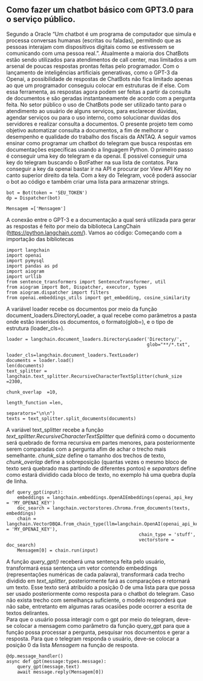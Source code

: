 ## Como fazer um chatbot básico com GPT3.0 para o serviço público.
  Segundo a Oracle  “Um chatbot é um programa de computador que simula e processa conversas humanas (escritas ou faladas), permitindo que as pessoas interajam com dispositivos digitais como se estivessem se comunicando com uma pessoa real.”. Atualmente a maioria dos ChatBots estão sendo utilizados para atendimentos de call center, mas limitados a um arsenal de poucas respostas prontas feitas pelo programador. 
 	Com o lançamento de inteligências artificiais generativas, como o GPT-3 da Openai, a possibilidade de respostas de ChatBots não fica limitado apenas ao que um programador conseguiu colocar em estruturas de if else. Com essa ferramenta, as respostas agora podem ser feitas a partir da consulta de documentos e são geradas instantaneamente de acordo com a pergunta feita. 
 	No setor público o uso de ChatBots pode ser utilizado tanto para o atendimento ao usuário de alguns serviços, para esclarecer dúvidas, agendar serviços ou para o uso interno, como solucionar duvidas dos servidores e realizar consulta a documentos. O presente projeto tem como objetivo automatizar consulta a documentos, a fim de melhorar o desempenho e qualidade do trabalho dos fiscais da ANTAQ.
 	A seguir vamos ensinar como programar um chatbot do telegram que busca respostas em documentações específicas usando a linguagem Python. 
 	O primeiro passo é conseguir uma key do telegram e da openai. É possível conseguir uma key do telegram buscando o BotFather na sua lista de contatos. Para conseguir a key da openai bastar ir na API e procurar por View API Key no canto superior direito da tela. Com a key do Telegram, você poderá associar o bot ao código e também criar uma lista para armazenar strings.
```
bot = Bot(token = 'SEU_TOKEN')
dp = Dispatcher(bot)

Mensagem =['Mensagem']
```

  A conexão entre o GPT-3 e a documentação a qual será utilizada para gerar as respostas é feito por meio da biblioteca LangChain (https://python.langchain.com/).
 Vamos ao código:
 Começando com a importação das bibliotecas
```
import langchain 
import openai
import pymysql
import pandas as pd
import aiogram
import urllib
from sentence_transformers import SentenceTransformer, util
from aiogram import Bot, Dispatcher, executor, types
from aiogram.dispatcher import filters
from openai.embeddings_utils import get_embedding, cosine_similarity
```
 
   A variável loader recebe os documentos por meio da função document_loaders.DirectoryLoader, a qual recebe como parâmetros a pasta onde estão inseridos os documentos, o formato(glob=), e o tipo de estrutura (loader_cls=).  
```
loader = langchain.document_loaders.DirectoryLoader('Directory/', 
                                                    glob="**/*.txt", 
                                                    loader_cls=langchain.document_loaders.TextLoader)
documents = loader.load()
len(documents)
text_splitter = langchain.text_splitter.RecursiveCharacterTextSplitter(chunk_size =2300, 
                                                                       chunk_overlap  =10, 
                                                                       length_function =len, 
                                                                       separators="\n\n")
texts = text_splitter.split_documents(documents)
```
   A variável text_splitter recebe a função *text_splitter.RecursiveCharacterTextSplitter* que definirá como o documento será quebrado de forma recursiva em partes menores, para posteriormente serem comparadas com a pergunta afim de achar o trecho mais semelhante. *chunk_size* define o tamanho dos trechos de texto, *chunk_overlap* define a sobreposição (quantas vezes o mesmo bloco de texto será quebrado mas partindo de diferentes pontos) e *separators* define como estará dividido cada bloco de texto, no exemplo há uma quebra dupla de linha.

```
def query_gpt(input):
    embeddings = langchain.embeddings.OpenAIEmbeddings(openai_api_key = 'MY_OPENAI_KEY')
    doc_search = langchain.vectorstores.Chroma.from_documents(texts, embeddings)
    chain = langchain.VectorDBQA.from_chain_type(llm=langchain.OpenAI(openai_api_key = 'MY_OPENAI_KEY'), 
                                                 chain_type = 'stuff', 
                                                 vectorstore = doc_search)
    Mensagem[0] = chain.run(input)
```

 A função *query_gpt()* receberá uma sentença feita pelo usuário, transformará essa sentença um vetor contendo embeddings (representações numéricas de cada palavra), transformará cada trecho dividido em *text_splitter*, posteriormente fará as comparações e retornará um texto. Esse texto será atribuído a posição 0 de uma lista para que possa ser usado posteriormente como resposta para o chatbot do telegram. Caso não exista trecho com semelhança suficiente, o modelo responderá que não sabe, entretanto em algumas raras ocasiões pode ocorrer a escrita de textos delirantes.  
	Para que o usuário possa interagir com o gpt por meio do telegram, deve-se colocar a mensagem como parâmetro da função query_gpt para que a função possa processar a pergunta, pesquisar nos documentos e gerar a resposta. Para que o telegram responda o usuário, deve-se colocar a posição 0 da lista *Mensagem* na função de resposta. 

```
@dp.message_handler()
async def gpt(message:types.message):
    query_gpt(message.text)
    await message.reply(Mensagem[0])
``` 

